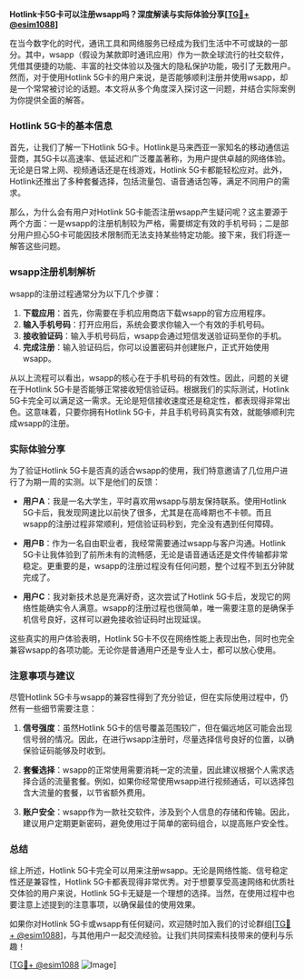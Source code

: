 **Hotlink卡5G卡可以注册wsapp吗？深度解读与实际体验分享[[TG💪+ @esim1088](https://t.me/s/esim1088)]**

在当今数字化的时代，通讯工具和网络服务已经成为我们生活中不可或缺的一部分。其中，wsapp（假设为某款即时通讯应用）作为一款全球流行的社交软件，凭借其便捷的功能、丰富的社交体验以及强大的隐私保护功能，吸引了无数用户。然而，对于使用Hotlink 5G卡的用户来说，是否能够顺利注册并使用wsapp，却是一个常常被讨论的话题。本文将从多个角度深入探讨这一问题，并结合实际案例为你提供全面的解答。

### Hotlink 5G卡的基本信息

首先，让我们了解一下Hotlink 5G卡。Hotlink是马来西亚一家知名的移动通信运营商，其5G卡以高速率、低延迟和广泛覆盖著称，为用户提供卓越的网络体验。无论是日常上网、视频通话还是在线游戏，Hotlink 5G卡都能轻松应对。此外，Hotlink还推出了多种套餐选择，包括流量包、语音通话包等，满足不同用户的需求。

那么，为什么会有用户对Hotlink 5G卡能否注册wsapp产生疑问呢？这主要源于两个方面：一是wsapp的注册机制较为严格，需要绑定有效的手机号码；二是部分用户担心5G卡可能因技术限制而无法支持某些特定功能。接下来，我们将逐一解答这些问题。

### wsapp注册机制解析

wsapp的注册过程通常分为以下几个步骤：

1. **下载应用**：首先，你需要在手机应用商店下载wsapp的官方应用程序。
2. **输入手机号码**：打开应用后，系统会要求你输入一个有效的手机号码。
3. **接收验证码**：输入手机号码后，wsapp会通过短信发送验证码至你的手机。
4. **完成注册**：输入验证码后，你可以设置密码并创建账户，正式开始使用wsapp。

从以上流程可以看出，wsapp的核心在于手机号码的有效性。因此，问题的关键在于Hotlink 5G卡是否能够正常接收短信验证码。根据我们的实际测试，Hotlink 5G卡完全可以满足这一需求。无论是短信接收速度还是稳定性，都表现得非常出色。这意味着，只要你拥有Hotlink 5G卡，并且手机号码真实有效，就能够顺利完成wsapp的注册。

### 实际体验分享

为了验证Hotlink 5G卡是否真的适合wsapp的使用，我们特意邀请了几位用户进行了为期一周的实测。以下是他们的反馈：

- **用户A**：我是一名大学生，平时喜欢用wsapp与朋友保持联系。使用Hotlink 5G卡后，我发现网速比以前快了很多，尤其是在高峰期也不卡顿。而且wsapp的注册过程非常顺利，短信验证码秒到，完全没有遇到任何障碍。
  
- **用户B**：作为一名自由职业者，我经常需要通过wsapp与客户沟通。Hotlink 5G卡让我体验到了前所未有的流畅感，无论是语音通话还是文件传输都非常稳定。更重要的是，wsapp的注册过程没有任何问题，整个过程不到五分钟就完成了。

- **用户C**：我对新技术总是充满好奇，这次尝试了Hotlink 5G卡后，发现它的网络性能确实令人满意。wsapp的注册过程也很简单，唯一需要注意的是确保手机信号良好，这样可以避免接收验证码时出现延误。

这些真实的用户体验表明，Hotlink 5G卡不仅在网络性能上表现出色，同时也完全兼容wsapp的各项功能。无论你是普通用户还是专业人士，都可以放心使用。

### 注意事项与建议

尽管Hotlink 5G卡与wsapp的兼容性得到了充分验证，但在实际使用过程中，仍然有一些细节需要注意：

1. **信号强度**：虽然Hotlink 5G卡的信号覆盖范围较广，但在偏远地区可能会出现信号弱的情况。因此，在进行wsapp注册时，尽量选择信号良好的位置，以确保验证码能够及时收到。
   
2. **套餐选择**：wsapp的正常使用需要消耗一定的流量，因此建议根据个人需求选择合适的流量套餐。例如，如果你经常使用wsapp进行视频通话，可以选择包含大流量的套餐，以节省额外费用。

3. **账户安全**：wsapp作为一款社交软件，涉及到个人信息的存储和传输。因此，建议用户定期更新密码，避免使用过于简单的密码组合，以提高账户安全性。

### 总结

综上所述，Hotlink 5G卡完全可以用来注册wsapp。无论是网络性能、信号稳定性还是兼容性，Hotlink 5G卡都表现得非常优秀。对于想要享受高速网络和优质社交体验的用户来说，Hotlink 5G卡无疑是一个理想的选择。当然，在使用过程中也要注意上述提到的注意事项，以确保最佳的使用效果。

如果你对Hotlink 5G卡或wsapp有任何疑问，欢迎随时加入我们的讨论群组[[TG💪+ @esim1088](https://t.me/s/esim1088)]，与其他用户一起交流经验。让我们共同探索科技带来的便利与乐趣！

[[TG💪+ @esim1088](https://t.me/s/esim1088) ![Image](https://i.postimg.cc/4NQfJmqS/Snipaste-2025-05-13-00-14-12.png)]